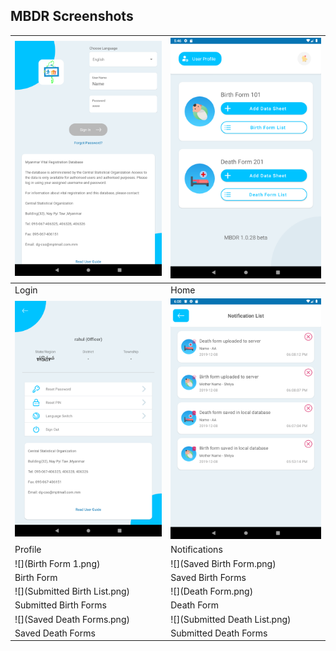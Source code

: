 ## MBDR Screenshots

| ![](Login.png)  | ![](Home.png)  |
|---|---|
| Login | Home |
|  ![](Profile.png) | ![](Notifications.png)  |
| Profile  | Notifications  |
|  ![](Birth Form 1.png) | ![](Saved Birth Form.png)  |
| Birth Form  | Saved Birth Forms  |
| ![](Submitted Birth List.png)  |  ![](Death Form.png) |
|  Submitted Birth Forms | Death Form  |
| ![](Saved Death Forms.png)  |  ![](Submitted Death List.png) |
|  Saved Death Forms | Submitted Death Forms  |